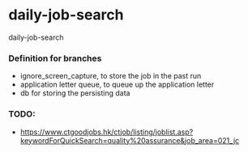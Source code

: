 # daily-job-search
daily-job-search


### Definition for branches
- ignore_screen_capture, to store the job in the past run
- application letter queue, to queue up the application letter
- db for storing the persisting data


### TODO:

- https://www.ctgoodjobs.hk/ctjob/listing/joblist.asp?keywordForQuickSearch=quality%20assurance&job_area=021_jc

